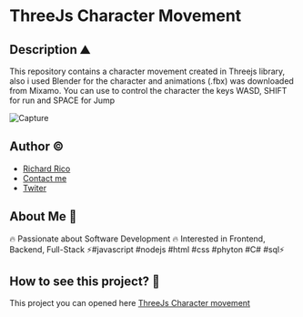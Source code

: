 # ThreeJs Character Movement 

## Description ⛰

This repository contains a character movement created in Threejs library, also i used Blender for the character and animations (.fbx) was downloaded from Mixamo. You can use to control the character the keys WASD, SHIFT for run and SPACE for Jump 

![Capture](https://user-images.githubusercontent.com/104793974/191455543-af1b1b35-7063-4033-b8b9-5590decc0b76.JPG)


## Author ©

- [Richard Rico](https://github.com/Richard-Rico)
- [Contact me](info@richard-rico.com)
- [Twiter](https://twitter.com/rico_code)



## About Me 🚀

🔥 Passionate about Software Development 🔥 Interested in Frontend, Backend, Full-Stack ⚡#javascript #nodejs #html #css #phyton #C# #sql⚡


## How to see this project? 🔎

This project you can opened here [ThreeJs Character movement](https://richard-rico.github.io./ThreeJs-Character-Movemment/index.html)
